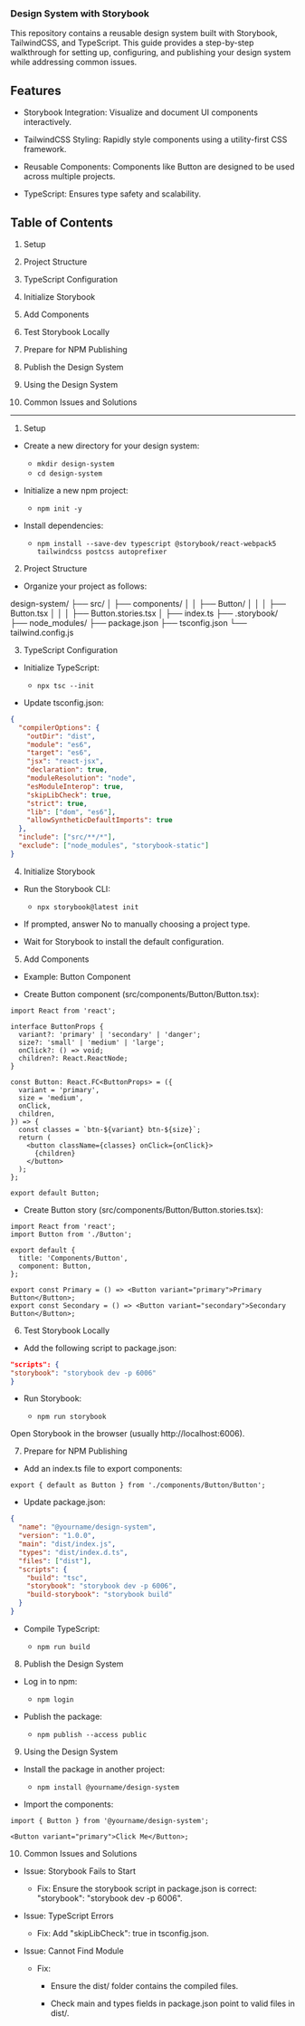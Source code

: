 ### Design System with Storybook

This repository contains a reusable design system built with Storybook, TailwindCSS, and TypeScript. This guide provides a step-by-step walkthrough for setting up, configuring, and publishing your design system while addressing common issues.

## Features

- Storybook Integration: Visualize and document UI components interactively.

- TailwindCSS Styling: Rapidly style components using a utility-first CSS framework.

- Reusable Components: Components like Button are designed to be used across multiple projects.

- TypeScript: Ensures type safety and scalability.

## Table of Contents

1. Setup

2. Project Structure

3. TypeScript Configuration

4. Initialize Storybook

5. Add Components

6. Test Storybook Locally

7. Prepare for NPM Publishing

8. Publish the Design System

9. Using the Design System

10. Common Issues and Solutions

---

1. Setup

- Create a new directory for your design system:

  - `mkdir design-system`
  - `cd design-system`

- Initialize a new npm project:

  - `npm init -y`

- Install dependencies:

  - `npm install --save-dev typescript @storybook/react-webpack5 tailwindcss postcss autoprefixer`

2. Project Structure

- Organize your project as follows:

design-system/
├── src/
│ ├── components/
│ │ ├── Button/
│ │ │ ├── Button.tsx
│ │ │ ├── Button.stories.tsx
│ ├── index.ts
├── .storybook/
├── node_modules/
├── package.json
├── tsconfig.json
└── tailwind.config.js

3. TypeScript Configuration

- Initialize TypeScript:

  - `npx tsc --init`

- Update tsconfig.json:

```json
{
  "compilerOptions": {
    "outDir": "dist",
    "module": "es6",
    "target": "es6",
    "jsx": "react-jsx",
    "declaration": true,
    "moduleResolution": "node",
    "esModuleInterop": true,
    "skipLibCheck": true,
    "strict": true,
    "lib": ["dom", "es6"],
    "allowSyntheticDefaultImports": true
  },
  "include": ["src/**/*"],
  "exclude": ["node_modules", "storybook-static"]
}
```

4. Initialize Storybook

- Run the Storybook CLI:

  - `npx storybook@latest init`

- If prompted, answer No to manually choosing a project type.

- Wait for Storybook to install the default configuration.

5. Add Components

- Example: Button Component

- Create Button component (src/components/Button/Button.tsx):

```tsx
import React from 'react';

interface ButtonProps {
  variant?: 'primary' | 'secondary' | 'danger';
  size?: 'small' | 'medium' | 'large';
  onClick?: () => void;
  children?: React.ReactNode;
}

const Button: React.FC<ButtonProps> = ({
  variant = 'primary',
  size = 'medium',
  onClick,
  children,
}) => {
  const classes = `btn-${variant} btn-${size}`;
  return (
    <button className={classes} onClick={onClick}>
      {children}
    </button>
  );
};

export default Button;
```

- Create Button story (src/components/Button/Button.stories.tsx):

```tsx
import React from 'react';
import Button from './Button';

export default {
  title: 'Components/Button',
  component: Button,
};

export const Primary = () => <Button variant="primary">Primary Button</Button>;
export const Secondary = () => <Button variant="secondary">Secondary Button</Button>;
```

6. Test Storybook Locally

- Add the following script to package.json:

```json
"scripts": {
"storybook": "storybook dev -p 6006"
}
```

- Run Storybook:

  - `npm run storybook`

Open Storybook in the browser (usually http://localhost:6006).

7. Prepare for NPM Publishing

- Add an index.ts file to export components:

```tsx
export { default as Button } from './components/Button/Button';
```

- Update package.json:

```json
{
  "name": "@yourname/design-system",
  "version": "1.0.0",
  "main": "dist/index.js",
  "types": "dist/index.d.ts",
  "files": ["dist"],
  "scripts": {
    "build": "tsc",
    "storybook": "storybook dev -p 6006",
    "build-storybook": "storybook build"
  }
}
```

- Compile TypeScript:

  - `npm run build`

8. Publish the Design System

- Log in to npm:

  - `npm login`

- Publish the package:

  - `npm publish --access public`

9. Using the Design System

- Install the package in another project:

  - `npm install @yourname/design-system`

- Import the components:

```tsx
import { Button } from '@yourname/design-system';

<Button variant="primary">Click Me</Button>;
```

10. Common Issues and Solutions

- Issue: Storybook Fails to Start

  - Fix: Ensure the storybook script in package.json is correct: "storybook": "storybook dev -p 6006".

- Issue: TypeScript Errors

  - Fix: Add "skipLibCheck": true in tsconfig.json.

- Issue: Cannot Find Module

  - Fix:

    - Ensure the dist/ folder contains the compiled files.

    - Check main and types fields in package.json point to valid files in dist/.
